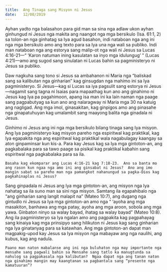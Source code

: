 ```yaml
---
title:  Ang Tinaga sang Misyon ni Jesus
date:   12/08/2019
---
```


Ayhan yadto nga balasahon para gid man sa sina nga adlaw ukon ayhan ginhungud ni Jesus nga makita ang naangot nga mga bersikulo (Isa. 61:1, 2) sa tolon-an nga ginhatag sa Iya agud basahon, indi nataboan nga ang ini nga mga bersikulo amo ang texto para sa Iya una nga wali sa publiko.  Indi man nataboan nga ang estorya sang malip-ot nga wali ni Jesus sa Lucas 4:16-21—“ ‘Karon natuman ining kasulatan sa inyo mga idulungug’ ” (Lucas 4:21)—amo ang sugod sang sinulatan ni Lucas bahin sa pagministeryo ni Jesus sa publiko.  

Daw nagkuha sang tono si Jesus sa ambahanon ni Maria nga “baliskad sang sa kalibutan nga ginharian” kag ginsugdan nga mahimo ini sa Iya pagministeryo.  Si Jesus—kag si Lucas sa iya pagsulit sang estorya ni Jesus—nagamit sang tagna ni Isaias para mapaathag kun ano ang ginahimo ni Jesus kag Iya pa pagahimoon, apang isa man ini ka lain naman nga paage sang pagpabutyag sa kun ano ang nalaragway ni Maria mga 30 na katuig ang nagligad.  Ang mga imol, ginasakitan, kag ginpigos amo ang pinasahe nga ginapatuhuyan kag umalambit sang maayong balita nga ginadala ni Jesus.

Ginhimo ni Jesus ang ini nga mga bersikulo bilang tinaga sang Iya misyon.  Ang Iya pagministeryo kag misyon pareho nga espiritwal kag praktikal, kag Iya egapakita nga ang espiritwal kag praktikal wala nagabulagay kaangay sa aton ginpaminsar kun kis-a.  Para kay Jesus kag sa Iya mga gintoton-an, ang pagkabalaka para sa tawo paage sa pisikal kag praktikal kabahin sang espiritwal nga pagkabalaka para sa ila.

`Basaha kag ekomparar ang Lucas 4:16-21 kag 7:18-23.  Ano sa banta mo ang rason kun ngaa nga amo ini ang ginsabat ni Jesus?  Ano ang imo mangin sabat sa pareho man nga pamangkot nahanungud sa pagka-Dios kag pagkahinaplas ni Jesus?`

Sang ginpadala ni Jesus ang Iya mga gintoton-an, ang misyon nga Iya nahatag sa ila suno man sa sini nga misyon.   Samtang ila egapahibalo nga “ang ginharian sang langit malapit na” (Mateo 10:7), ang dugang nga gintudlo ni Jesus sa Iya mga gintoton-an amo nga “ ‘ayoha ang mga masakiton, banhawa ang mga patay, ayoha ang mga aroon, sobola ang mga yawa. Ginbaton ninyo sa walay bayad, ihatag sa walay bayad” (Mateo 10:8).  Ang ila pagministeryo sa Iya ngalan amo ang pagpakita kag pagpahayag sang kinaiya kag mga prinsipyo sang hilikuton ni Jesus kag sang ginharian nga Iya ginatanyag para sa katawhan.  Ang mga gintoton-an dapat man magpakig-upod kay Jesus sa Iya misyon nga mabayaw ang nga naulihi, ang kubus, kag ang nadula.

`Paano man naton mabalanse ang ini nga buluhaton nga may importante nga mensahe sang pagwali bahin sa Mensahe sang tatlo ka manugtunda sa nahulog sa pagpakasala nga kalibutan?  Ngaa dapat nga ang tanan naton nga ginahimo mangin may kaangtanan sa pagbantala sang “presente nga kamatuuran”?`